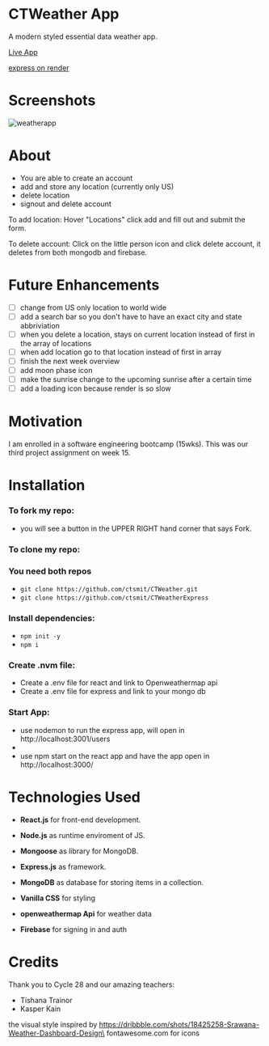 # CTWeather App
A modern styled essential data weather app.

[Live App](https://ctsmit.github.io/CTWeather)

[express on render](https://ctweather.onrender.com/users/)


# Screenshots

![weatherapp](https://user-images.githubusercontent.com/114516481/214865973-8ee30a52-d7a6-45ef-b8a3-db1dfea6ed45.PNG)


# About

- You are able to create an account 
- add and store any location (currently only US)
- delete location
- signout and delete account

To add location:
Hover "Locations" click add and fill out and submit the form.

To delete account:
Click on the little person icon and click delete account, it deletes from both mongodb and firebase.

# Future Enhancements

- [ ] change from US only location to world wide
- [ ] add a search bar so you don't have to have an exact city and state abbriviation
- [ ] when you delete a location, stays on current location instead of first in the array of locations
- [ ] when add location go to that location instead of first in array
- [ ] finish the next week overview
- [ ] add moon phase icon
- [ ] make the sunrise change to the upcoming sunrise after a certain time
- [ ] add a loading icon because render is so slow

# Motivation

I am enrolled in a software engineering bootcamp (15wks). This was our third project assignment on week 15. 

# Installation

### To fork my repo:

- you will see a button in the UPPER RIGHT hand corner that says Fork. 

### To clone my repo:
### You need both repos
- `git clone https://github.com/ctsmit/CTWeather.git`
- `git clone https://github.com/ctsmit/CTWeatherExpress`

### Install dependencies:

- `npm init -y`
- `npm i`

### Create .nvm file:

- Create a .env file for react and link to Openweathermap api
- Create a .env file for express and link to your mongo db

### Start App:

- use nodemon to run the express app, will open in http://localhost:3001/users
- 
- use npm start on the react app and have the app open in http://localhost:3000/

# Technologies Used
- **React.js** for front-end development. 

- **Node.js** as runtime enviroment of JS.

- **Mongoose** as library for MongoDB.

- **Express.js** as framework.

- **MongoDB** as database for storing items in a collection.

- **Vanilla CSS** for styling

- **openweathermap Api** for weather data

- **Firebase** for signing in and auth

# Credits
Thank you to Cycle 28 and our amazing teachers:
- Tishana Trainor
- Kasper Kain

the visual style inspired by https://dribbble.com/shots/18425258-Srawana-Weather-Dashboard-Design\
fontawesome.com for icons
